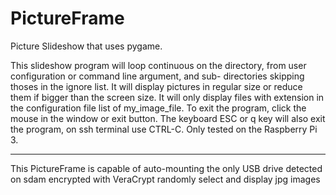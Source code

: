 # PictureFrame

Picture Slideshow that uses pygame.

  This slideshow program will loop continuous on the directory,
  from user configuration or command line argument, and sub-
  directories skipping thoses in the ignore list. It will display
  pictures in regular size or reduce them if bigger than the
  screen size. It will only display files with extension in the
  configuration file list of my_image_file. To exit the program,
  click the mouse in the window or exit button. The keyboard ESC
  or q key will also exit the program, on ssh terminal use CTRL-C.
  Only tested on the Raspberry Pi 3.
  
  ----
  
  This PictureFrame is capable of
  auto-mounting the only USB drive detected on sdam encrypted with VeraCrypt
  randomly select and display jpg images 
  
  
